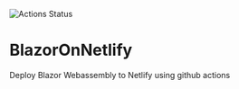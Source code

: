 ![Actions Status](https://github.com/ramhemasri/BlazorOnNetlify/workflows/BlazorOnNetlify/badge.svg)
# BlazorOnNetlify
Deploy Blazor Webassembly to Netlify using github actions
